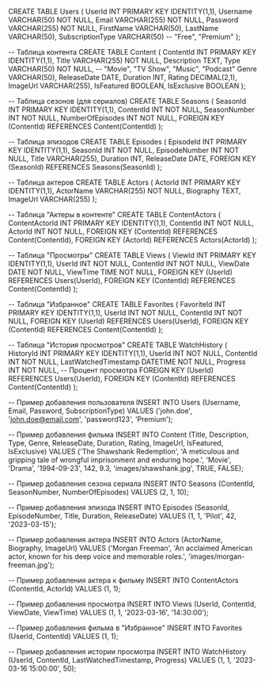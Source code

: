 CREATE TABLE Users (
    UserId INT PRIMARY KEY IDENTITY(1,1),
    Username VARCHAR(50) NOT NULL,
    Email VARCHAR(255) NOT NULL,
    Password VARCHAR(255) NOT NULL,
    FirstName VARCHAR(50),
    LastName VARCHAR(50),
    SubscriptionType VARCHAR(50) -- "Free", "Premium"
);

-- Таблица контента
CREATE TABLE Content (
    ContentId INT PRIMARY KEY IDENTITY(1,1),
    Title VARCHAR(255) NOT NULL,
    Description TEXT,
    Type VARCHAR(50) NOT NULL, -- "Movie", "TV Show", "Music", "Podcast"
    Genre VARCHAR(50),
    ReleaseDate DATE,
    Duration INT,
    Rating DECIMAL(2,1),
    ImageUrl VARCHAR(255),
    IsFeatured BOOLEAN,
    IsExclusive BOOLEAN
);

-- Таблица сезонов (для сериалов)
CREATE TABLE Seasons (
    SeasonId INT PRIMARY KEY IDENTITY(1,1),
    ContentId INT NOT NULL,
    SeasonNumber INT NOT NULL,
    NumberOfEpisodes INT NOT NULL,
    FOREIGN KEY (ContentId) REFERENCES Content(ContentId)
);

-- Таблица эпизодов
CREATE TABLE Episodes (
    EpisodeId INT PRIMARY KEY IDENTITY(1,1),
    SeasonId INT NOT NULL,
    EpisodeNumber INT NOT NULL,
    Title VARCHAR(255),
    Duration INT,
    ReleaseDate DATE,
    FOREIGN KEY (SeasonId) REFERENCES Seasons(SeasonId)
);

-- Таблица актеров
CREATE TABLE Actors (
    ActorId INT PRIMARY KEY IDENTITY(1,1),
    ActorName VARCHAR(255) NOT NULL,
    Biography TEXT,
    ImageUrl VARCHAR(255)
);

-- Таблица "Актеры в контенте"
CREATE TABLE ContentActors (
    ContentActorId INT PRIMARY KEY IDENTITY(1,1),
    ContentId INT NOT NULL,
    ActorId INT NOT NULL,
    FOREIGN KEY (ContentId) REFERENCES Content(ContentId),
    FOREIGN KEY (ActorId) REFERENCES Actors(ActorId)
);

-- Таблица "Просмотры"
CREATE TABLE Views (
    ViewId INT PRIMARY KEY IDENTITY(1,1),
    UserId INT NOT NULL,
    ContentId INT NOT NULL,
    ViewDate DATE NOT NULL,
    ViewTime TIME NOT NULL,
    FOREIGN KEY (UserId) REFERENCES Users(UserId),
    FOREIGN KEY (ContentId) REFERENCES Content(ContentId)
);

-- Таблица "Избранное"
CREATE TABLE Favorites (
    FavoriteId INT PRIMARY KEY IDENTITY(1,1),
    UserId INT NOT NULL,
    ContentId INT NOT NULL,
    FOREIGN KEY (UserId) REFERENCES Users(UserId),
    FOREIGN KEY (ContentId) REFERENCES Content(ContentId)
);

-- Таблица "История просмотров"
CREATE TABLE WatchHistory (
    HistoryId INT PRIMARY KEY IDENTITY(1,1),
    UserId INT NOT NULL,
    ContentId INT NOT NULL,
    LastWatchedTimestamp DATETIME NOT NULL,
    Progress INT NOT NULL, -- Процент просмотра
    FOREIGN KEY (UserId) REFERENCES Users(UserId),
    FOREIGN KEY (ContentId) REFERENCES Content(ContentId)
);

-- Пример добавления пользователя
INSERT INTO Users (Username, Email, Password, SubscriptionType) VALUES
('john.doe', 'john.doe@email.com', 'password123', 'Premium');

-- Пример добавления фильма
INSERT INTO Content (Title, Description, Type, Genre, ReleaseDate, Duration, Rating, ImageUrl, IsFeatured, IsExclusive) VALUES
('The Shawshank Redemption', 'A meticulous and gripping tale of wrongful imprisonment and enduring hope.', 'Movie', 'Drama', '1994-09-23', 142, 9.3, 'images/shawshank.jpg', TRUE, FALSE);

-- Пример добавления сезона сериала
INSERT INTO Seasons (ContentId, SeasonNumber, NumberOfEpisodes) VALUES
(2, 1, 10);

-- Пример добавления эпизода
INSERT INTO Episodes (SeasonId, EpisodeNumber, Title, Duration, ReleaseDate) VALUES
(1, 1, 'Pilot', 42, '2023-03-15');

-- Пример добавления актера
INSERT INTO Actors (ActorName, Biography, ImageUrl) VALUES
('Morgan Freeman', 'An acclaimed American actor, known for his deep voice and memorable roles.', 'images/morgan-freeman.jpg');

-- Пример добавления актера к фильму
INSERT INTO ContentActors (ContentId, ActorId) VALUES
(1, 1);

-- Пример добавления просмотра
INSERT INTO Views (UserId, ContentId, ViewDate, ViewTime) VALUES
(1, 1, '2023-03-16', '14:30:00');

-- Пример добавления фильма в "Избранное"
INSERT INTO Favorites (UserId, ContentId) VALUES
(1, 1);

-- Пример добавления истории просмотра
INSERT INTO WatchHistory (UserId, ContentId, LastWatchedTimestamp, Progress) VALUES
(1, 1, '2023-03-16 15:00:00', 50);
